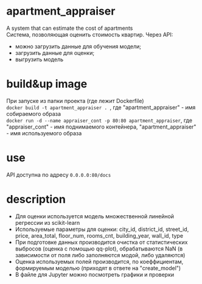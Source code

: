 # apartment_appraiser
A system that can estimate the cost of apartments\
Система, позволяющая оценить стоимость квартир.
Через API:
- можно загрузить данные для обучения модели;
- загрузить данные для оценки;
- выгрузить модель


# build&up image
При запуске из папки проекта (где лежит Dockerfile)\
```docker build -t apartment_appraiser . ```, где "apartment_appraiser" - имя собираемого образа\
```docker run -d --name appraiser_cont -p 80:80 apartment_appraiser```, где "appraiser_cont" - имя поднимаемого контейнера, "apartment_appraiser" - имя используемого образа

# use
API доступна по адресу ```0.0.0.0:80/docs```

# description
- Для оценки используется модель множественной линейной регрессии из scikit-learn
- Используемые параметры для оценки: city_id, district_id, street_id, price, area_total, floor_num, rooms_cnt, building_year, wall_id, type
- При подготовке данных производится очистка от статистических выбросов (оценка с помощью qq-plot), обрабатываются NaN (в зависимости от поля либо заполняются модой, либо удаляются)
- Оценка используемых полей производится, по коеффициентам, формируемым моделью (приходят в ответе на "create_model")
- В файле для Jupyter можно посмотреть графики и проверки
